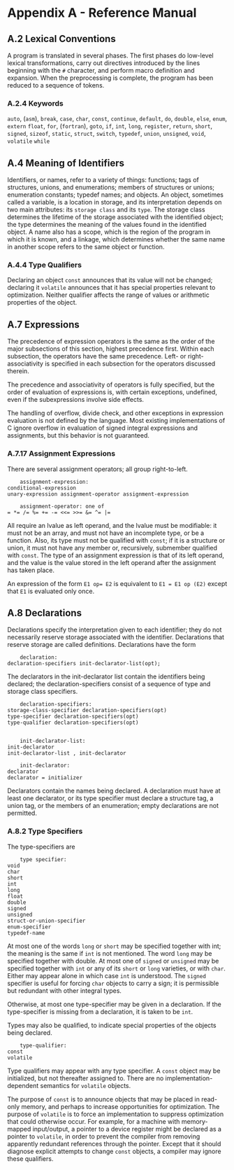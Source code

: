# Appendix A - Reference Manual

## A.2 Lexical Conventions

A program is translated in several phases. The first phases do low-level
lexical transformations, carry out directives introduced by the lines beginning
with the `#` character, and perform macro definition and expansion. When the
preprocessing is complete, the program has been reduced to a sequence of tokens.

### A.2.4 Keywords

`auto`, (`asm`),
`break`,
`case`, `char`, `const`, `continue`,
`default`, `do`, `double`,
`else`, `enum`, `extern`
`float`, `for`, (`fortran`),
`goto`,
`if`, `int`,
`long`,
`register`, `return`,
`short`, `signed`, `sizeof`, `static`, `struct`, `switch`,
`typedef`,
`union`, `unsigned`,
`void`, `volatile`
`while`

## A.4 Meaning of Identifiers

Identifiers, or names, refer to a variety of things: functions; tags of
structures, unions, and enumerations; members of structures or unions;
enumeration constants; typedef names; and objects. An object, sometimes called
a variable, is a location in storage, and its interpretation depends on two
main attributes: its `storage class` and its `type`. The storage class
determines the lifetime of the storage associated with the identified object;
the type determines the meaning of the values found in the identified object. A
name also has a scope, which is the region of the program in which it is known,
and a linkage, which determines whether the same name in another scope refers
to the same object or function.

### A.4.4 Type Qualifiers

Declaring an object `const` announces that its value will not be changed;
declaring it `volatile` announces that it has special properties relevant to
optimization. Neither qualifier affects the range of values or arithmetic
properties of the object.

## A.7 Expressions

The precedence of expression operators is the same as the order of the major
subsections of this section, highest precedence first. Within each subsection,
the operators have the same precedence. Left- or right-associativity is
specified in each subsection for the operators discussed therein.

The precedence and associativity of operators is fully specified, but the order
of evaluation of expressions is, with certain exceptions, undefined, even if
the subexpressions involve side effects.

The handling of overflow, divide check, and other exceptions in expression
evaluation is not defined by the language. Most existing implementations of C
ignore overflow in evaluation of signed integral expressions and assignments,
but this behavior is not guaranteed.

### A.7.17 Assignment Expressions

There are several assignment operators; all group right-to-left.

```pseudo
    assignment-expression:
conditional-expression
unary-expression assignment-operator assignment-expression

    assignment-operator: one of
= *= /= %= += -= <<= >>= &= ^= |=
```

All require an lvalue as left operand, and the lvalue must be modifiable: it
must not be an array, and must not have an incomplete type, or be a function.
Also, its type must not be qualified with `const`; if it is a structure or
union, it must not have any member or, recursively, submember qualified with
`const`. The type of an assignment expression is that of its left operand, and
the value is the value stored in the left operand after the assignment has
taken place.

An expression of the form `E1 op= E2` is equivalent to `E1 = E1 op (E2)` except
that `E1` is evaluated only once.

## A.8 Declarations

Declarations specify the interpretation given to each identifier; they do not
necessarily reserve storage associated with the identifier. Declarations that
reserve storage are called definitions. Declarations have the form

```pseudo
    declaration:
declaration-specifiers init-declarator-list(opt);
```

The declarators in the init-declarator list contain the identifiers being
declared; the declaration-specifiers consist of a sequence of type and storage
class specifiers.

```pseudo
    declaration-specifiers:
storage-class-specifier declaration-specifiers(opt)
type-specifier declaration-specifiers(opt)
type-qualifier declaration-specifiers(opt)


    init-declarator-list:
init-declarator
init-declarator-list , init-declarator

    init-declarator:
declarator
declarator = initializer
```

Declarators contain the names being declared. A declaration must have at least
one declarator, or its type specifier must declare a structure tag, a union
tag, or the members of an enumeration; empty declarations are not permitted.

### A.8.2 Type Specifiers

The type-specifiers are

```pseudo
    type specifier:
void
char
short
int
long
float
double
signed
unsigned
struct-or-union-specifier
enum-specifier
typedef-name
```

At most one of the words `long` or `short` may be specified together with int;
the meaning is the same if `int` is not mentioned. The word `long` may be
specified together with double. At most one of `signed` or `unsigned` may be
specified together with `int` or any of its `short` or `long` varieties, or
with `char`. Either may appear alone in which case `int` is understood. The
`signed` specifier is useful for forcing `char` objects to carry a sign; it is
permissible but redundant with other integral types.

Otherwise, at most one type-specifier may be given in a declaration. If the
type-specifier is missing from a declaration, it is taken to be `int`.

Types may also be qualified, to indicate special properties of the objects
being declared.

```pseudo
    type-qualifier:
const
volatile
```

Type qualifiers may appear with any type specifier. A `const` object may be
initialized, but not thereafter assigned to. There are no
implementation-dependent semantics for `volatile` objects.

The purpose of `const` is to announce objects that may be placed in read-only
memory, and perhaps to increase opportunities for optimization. The purpose of
`volatile` is to force an implementation to suppress optimization that could
otherwise occur. For example, for a machine with memory-mapped input/output, a
pointer to a device register might be declared as a pointer to `volatile`, in
order to prevent the compiler from removing apparently redundant references
through the pointer. Except that it should diagnose explicit attempts to change
`const` objects, a compiler may ignore these qualifiers.
